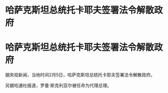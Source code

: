 # 哈萨克斯坦总统托卡耶夫签署法令解散政府

# 哈萨克斯坦总统托卡耶夫签署法令解散政府

据央视新闻，当地时间2月5日，哈萨克斯坦总统托卡耶夫签署法令解散政府。

另据哈通社报道，罗曼·斯克利亚尔被任命为代理总理。

